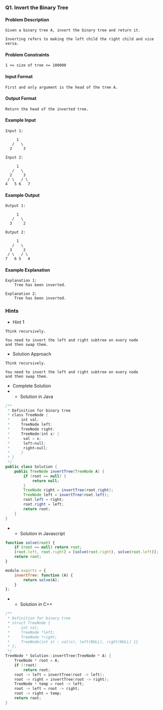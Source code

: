 ### Q1. Invert the Binary Tree
#### Problem Description
```text
Given a binary tree A, invert the binary tree and return it.

Inverting refers to making the left child the right child and vice versa.
```
#### Problem Constraints
```text
1 <= size of tree <= 100000
```
#### Input Format
```text
First and only argument is the head of the tree A.
```
#### Output Format
```text
Return the head of the inverted tree.
```
#### Example Input
```text
Input 1:
 
     1
   /   \
  2     3

Input 2:
 
     1
   /   \
  2     3
 / \   / \
4   5 6   7
```
#### Example Output
```text
Output 1:
 
     1
   /   \
  3     2

Output 2:
 
     1
   /   \
  3     2
 / \   / \
7   6 5   4
```
#### Example Explanation
```text
Explanation 1:
    Tree has been inverted.

Explanation 2:
    Tree has been inverted.
```
### Hints
* Hint 1
```text
Think recursively.

You need to invert the left and right subtree on every node 
and then swap them.
```
* Solution Approach
```text
Think recursively.

You need to invert the left and right subtree on every node 
and then swap them.
```
* Complete Solution
* * Solution in Java
```java
/**
 * Definition for binary tree
 * class TreeNode {
 *     int val;
 *     TreeNode left;
 *     TreeNode right;
 *     TreeNode(int x) {
 *      val = x;
 *      left=null;
 *      right=null;
 *     }
 * }
 */
public class Solution {
    public TreeNode invertTree(TreeNode A) {
        if (root == null) {
            return null;
        }
        TreeNode right = invertTree(root.right);
        TreeNode left = invertTree(root.left);
        root.left = right;
        root.right = left;
        return root;
    }
}
```
* * Solution in Javascript
```javascript
function solve(root) {
    if (root == null) return root;
    [root.left, root.right] = [solve(root.right), solve(root.left)];
    return root;
}

module.exports = {
    invertTree: function (A) {
        return solve(A);
    }
};
```
* * Solution in C++
```cpp
/**
 * Definition for binary tree
 * struct TreeNode {
 *     int val;
 *     TreeNode *left;
 *     TreeNode *right;
 *     TreeNode(int x) : val(x), left(NULL), right(NULL) {}
 * };
 */
TreeNode * Solution::invertTree(TreeNode * A) {
    TreeNode * root = A;
    if (!root) 
        return root;
    root -> left = invertTree(root -> left);
    root -> right = invertTree(root -> right);
    TreeNode * temp = root -> left;
    root -> left = root -> right;
    root -> right = temp;
    return root;
}
```

